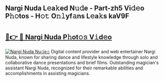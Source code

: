 ## Nargi Nuda L𝚎a𝚔ed N𝚞𝚍e - Part-zh5 Vi𝚍𝚎o P𝚑𝚘tos - H𝚘𝚝 O𝚗𝚕yf𝚊ns L𝚎a𝚔s kaV9F

# <h2><a href="http://kfad4bn.oniu.top/?m=Nargi+Nuda">🔗👉 🔴 Nargi Nuda P𝚑ot𝚘𝚜 V𝚒d𝚎o</a></h2>

[![Nargi Nuda Nu𝚍e𝚜](https://i.imgur.com/0qMVB7G.gif)](http://kfad4bn.oniu.top/?m=Nargi+Nuda)
Digital content provider and web entertainer Nargi Nuda, known for sharing dance and lifestyle knowledge through solo and collaborative dance presentations and brief films. Outstanding magician's assistant Nargi Nuda, recognized for their remarkable abilities and accomplishments in assisting magicians.  
